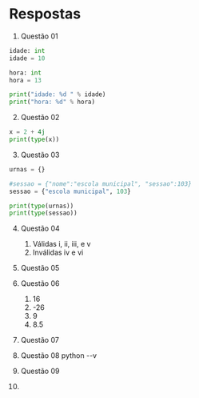 # Respostas 

1. Questão 01
```python
idade: int
idade = 10

hora: int
hora = 13

print("idade: %d " % idade)
print("hora: %d" % hora)
```
2. Questão 02
```python
x = 2 + 4j
print(type(x))
```

3. Questão 03
```python
urnas = {}

#sessao = {"nome":"escola municipal", "sessao":103}
sessao = {"escola municipal", 103}

print(type(urnas))
print(type(sessao))
```
4. Questão 04
   1. Válidas 
      i, ii, iii, e v
   2. Inválidas
      iv e vi

5. Questão 05
6. Questão 06
   1. 16
   2. -26
   3. 9
   4. 8.5
7. Questão 07
8. Questão 08
   python --v
9. Questão 09
10. 
